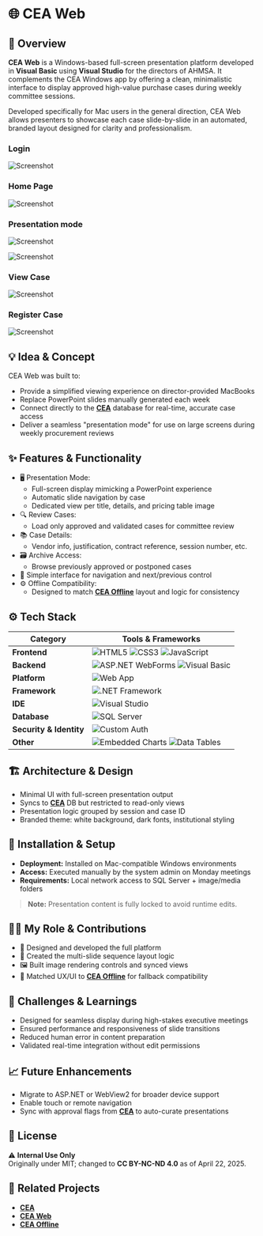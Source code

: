 # 🌐 CEA Web

## 🧭 Overview
**CEA Web** is a Windows-based full-screen presentation platform developed in **Visual Basic** using **Visual Studio** for the directors of AHMSA. It complements the CEA Windows app by offering a clean, minimalistic interface to display approved high-value purchase cases during weekly committee sessions.

Developed specifically for Mac users in the general direction, CEA Web allows presenters to showcase each case slide-by-slide in an automated, branded layout designed for clarity and professionalism.

### Login
![Screenshot](./assets/1.png)

### Home Page
![Screenshot](./assets/4.png)

### Presentation mode
![Screenshot](./assets/5.JPG)

![Screenshot](./assets/8.JPG)

### View Case
![Screenshot](./assets/10.png)

### Register Case
![Screenshot](./assets/22.png)

## 💡 Idea & Concept
CEA Web was built to:
- Provide a simplified viewing experience on director-provided MacBooks
- Replace PowerPoint slides manually generated each week
- Connect directly to the **[CEA](https://github.com/HermiloOrtega/CEA)** database for real-time, accurate case access
- Deliver a seamless "presentation mode" for use on large screens during weekly procurement reviews

## ✨ Features & Functionality
- 🖥 Presentation Mode:
  - Full-screen display mimicking a PowerPoint experience
  - Automatic slide navigation by case
  - Dedicated view per title, details, and pricing table image
- 🔍 Review Cases:
  - Load only approved and validated cases for committee review
- 📚 Case Details:
  - Vendor info, justification, contract reference, session number, etc.
- 🗃 Archive Access:
  - Browse previously approved or postponed cases
- 🔧 Simple interface for navigation and next/previous control
- ⚙️ Offline Compatibility:
  - Designed to match **[CEA Offline](https://github.com/HermiloOrtega/CEA-Offline)** layout and logic for consistency

## ⚙️ Tech Stack
| Category                | Tools & Frameworks |
|-------------------------|--------------------|
| **Frontend**            | ![HTML5](https://img.shields.io/badge/HTML5-E34F26?logo=html5&logoColor=white&style=for-the-badge) ![CSS3](https://img.shields.io/badge/CSS3-1572B6?logo=css3&logoColor=white&style=for-the-badge) ![JavaScript](https://img.shields.io/badge/JavaScript-F7DF1E?logo=javascript&logoColor=black&style=for-the-badge) |
| **Backend**             | ![ASP.NET WebForms](https://img.shields.io/badge/ASP.NET%20WebForms-512BD4?logo=.net&logoColor=white&style=for-the-badge) ![Visual Basic](https://img.shields.io/badge/Visual%20Basic-512BD4?logo=visualstudio&logoColor=white&style=for-the-badge) |
| **Platform**            | ![Web App](https://img.shields.io/badge/Windows%20App-0078D4?logo=windows&logoColor=white&style=for-the-badge) |
| **Framework**           | ![.NET Framework](https://img.shields.io/badge/.NET%20Framework-512BD4?logo=.net&logoColor=white&style=for-the-badge) |
| **IDE**                 | ![Visual Studio](https://img.shields.io/badge/Visual%20Studio-5C2D91?logo=visualstudio&logoColor=white&style=for-the-badge) |
| **Database**            | ![SQL Server](https://img.shields.io/badge/SQL%20Server-CC2927?logo=microsoft-sql-server&logoColor=white&style=for-the-badge) |
| **Security & Identity** | ![Custom Auth](https://img.shields.io/badge/Custom%20Auth-000000?style=for-the-badge&logo=key&logoColor=white) |
| **Other**               | ![Embedded Charts](https://img.shields.io/badge/Embedded%20Charts-000000?logo=chartjs&logoColor=white&style=for-the-badge) ![Data Tables](https://img.shields.io/badge/Data%)

## 🏗 Architecture & Design
- Minimal UI with full-screen presentation output
- Syncs to **[CEA](https://github.com/HermiloOrtega/CEA)** DB but restricted to read-only views
- Presentation logic grouped by session and case ID
- Branded theme: white background, dark fonts, institutional styling

## 🚀 Installation & Setup
- **Deployment:** Installed on Mac-compatible Windows environments
- **Access:** Executed manually by the system admin on Monday meetings
- **Requirements:** Local network access to SQL Server + image/media folders

> **Note:** Presentation content is fully locked to avoid runtime edits.

## 🧑‍💻 My Role & Contributions
- 💼 Designed and developed the full platform
- 🧱 Created the multi-slide sequence layout logic
- 🖼 Built image rendering controls and synced views
- 🎯 Matched UX/UI to **[CEA Offline](https://github.com/HermiloOrtega/CEA-Offline)** for fallback compatibility

## 🧗 Challenges & Learnings
- Designed for seamless display during high-stakes executive meetings
- Ensured performance and responsiveness of slide transitions
- Reduced human error in content preparation
- Validated real-time integration without edit permissions

## 📈 Future Enhancements
- Migrate to ASP.NET or WebView2 for broader device support
- Enable touch or remote navigation
- Sync with approval flags from **[CEA](https://github.com/HermiloOrtega/CEA)** to auto-curate presentations

## 🪪 License
⚠️ **Internal Use Only**  
Originally under MIT; changed to **CC BY-NC-ND 4.0** as of April 22, 2025.

## 🔗 Related Projects
- **[CEA](https://github.com/HermiloOrtega/CEA)**
- **[CEA Web](https://github.com/HermiloOrtega/CEA-Web)**
- **[CEA Offline](https://github.com/HermiloOrtega/CEA-Offline)**
